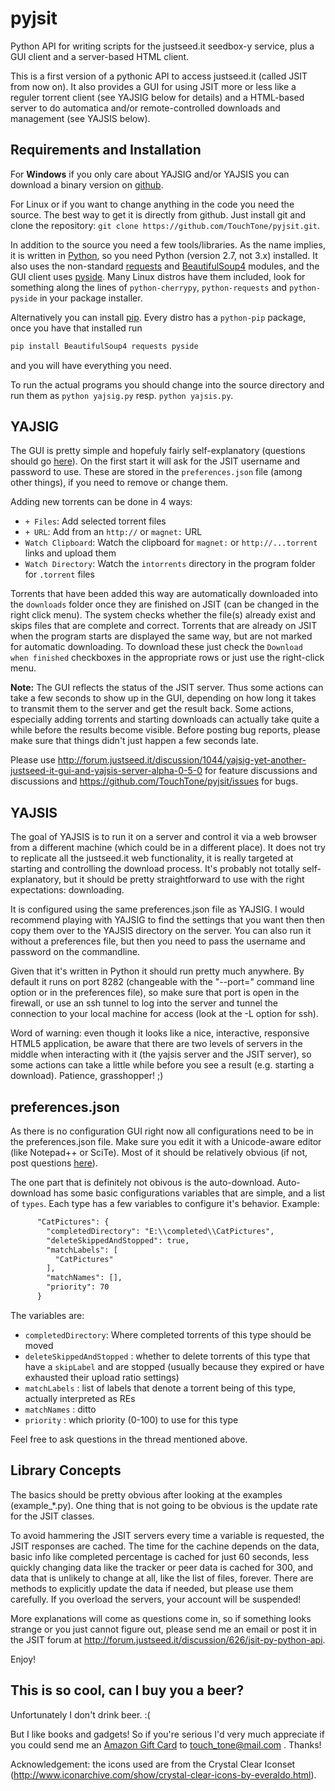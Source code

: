 # pyjsit

Python API for writing scripts for the justseed.it seedbox-y service, plus a GUI client and a server-based HTML client.

This is a first version of a pythonic API to access justseed.it (called JSIT
from now on). It also provides a GUI for using JSIT more or less like a reguler torrent 
client (see YAJSIG below for details) and a HTML-based server to do automatica and/or remote-controlled downloads and 
management (see YAJSIS below).

## Requirements and Installation

For **Windows** if you only care about YAJSIG and/or YAJSIS you can download a binary version on [github](https://github.com/TouchTone/pyjsit/releases). 

For Linux or if you want to change anything in the code you need the source. The best way to get it is directly from github. Just install git and clone the repository: `git clone https://github.com/TouchTone/pyjsit.git`.

In addition to the source you need a few tools/libraries. As the name implies, it is written in [Python](http://www.python.org), so you
need Python (version 2.7, not 3.x) installed. It also uses the non-standard
[requests](http://docs.python-requests.org/en/latest/) and
[BeautifulSoup4](http://www.crummy.com/software/BeautifulSoup/) modules, and the GUI client uses [pyside](http://qt-project.org/wiki/PySide). Many Linux distros have them included, look for something along the lines of `python-cherrypy`, `python-requests` and `python-pyside` in your package installer.

Alternatively you can install [pip](http://www.pip-installer.org/en/latest/installing.html). Every distro has a `python-pip` package, once you have that installed run

```Python 
pip install BeautifulSoup4 requests pyside
````

and you will have everything you need.

To run the actual programs you should change into the source directory and run them as `python yajsig.py` resp. `python yajsis.py`.


## YAJSIG

The GUI is pretty simple and hopefuly fairly self-explanatory (questions should go [here](http://forum.justseed.it/discussion/1044/yajsig-yet-another-justseed-it-gui-and-yajsis-server-alpha-0-5-0)).
On the first start it will ask for the JSIT username and password to use. These are stored 
in the `preferences.json` file (among other things), if you need to remove or change them.

Adding new torrents can be done in 4 ways:

- `+ Files`: Add selected torrent files
- `+ URL`: Add from an `http://` or `magnet:` URL
- `Watch Clipboard`: Watch the clipboard for `magnet:` or `http://...torrent` links and upload them
- `Watch Directory`: Watch the `intorrents` directory in the program folder for `.torrent` files

Torrents that have been added this way are automatically downloaded into the
`downloads` folder  once they are finished on JSIT (can be changed in the
right click menu). The system checks whether the file(s) already exist and
skips files that are complete and correct. Torrents that are already on
JSIT when the program starts are displayed the same way, but are not marked
for automatic downloading. To download these just check the `Download  when
finished` checkboxes in the appropriate rows or just use the right-click menu.

**Note:** The GUI reflects the status of the JSIT server. Thus some actions
can take a few seconds to show up in the GUI, depending on how long it takes to
transmit them to the server and get the result back. Some actions, especially
adding torrents and starting downloads can actually take quite a while
before the results become visible. Before posting bug reports, please make
sure that things didn't just happen a few seconds late.

Please use http://forum.justseed.it/discussion/1044/yajsig-yet-another-justseed-it-gui-and-yajsis-server-alpha-0-5-0
for feature discussions and discussions and https://github.com/TouchTone/pyjsit/issues for bugs.


## YAJSIS

The goal of YAJSIS is to run it on a server and control it via a web browser from a different machine (which could be in a different place). It does not try to replicate all the justseed.it web functionality, it is really targeted at starting and controlling the download process. It's probably not totally self-explanatory, but it should be pretty straightforward to use with the right expectations: downloading.

It is configured using the same preferences.json file as YAJSIG. I would recommend playing with YAJSIG to find the settings that you want then then copy them over to the YAJSIS directory on the server. You can also run it without a preferences file, but then you need to pass the username and password on the commandline.

Given that it's written in Python it should run pretty much anywhere. By default it runs on port 8282 (changeable with the "--port=" command line option or in the preferences file), so make sure that port is open in the firewall, or use an ssh tunnel to log into the server and tunnel the connection to your local machine for access (look at the -L option for ssh).

Word of warning: even though it looks like a nice, interactive, responsive HTML5 application, be aware that there are two levels of servers in the middle when interacting with it (the yajsis server and the JSIT server), so some actions can take a little while before you see a result (e.g. starting a download). Patience, grasshopper! ;)

## preferences.json

As there is no configuration GUI right now all configurations need to be in the preferences.json file. Make sure you edit it with a Unicode-aware editor
(like Notepad++ or SciTe). Most of it should be relatively obvious (if not, post questions [here](http://forum.justseed.it/discussion/1044/yajsig-yet-another-justseed-it-gui-and-yajsis-server-alpha-0-5-0)). 

The one part that is definitely not obivous is the auto-download. Auto-download has some basic configurations variables that are simple, and a list of 
`types`. Each type has a few variables to configure it's behavior. Example:

```xml
      "CatPictures": {
        "completedDirectory": "E:\\completed\\CatPictures", 
        "deleteSkippedAndStopped": true, 
        "matchLabels": [
          "CatPictures"
        ], 
        "matchNames": [], 
        "priority": 70
      }
```

The variables are:

- `completedDirectory`: Where completed torrents of this type should be moved
- `deleteSkippedAndStopped` : whether to delete torrents of this type that have a `skipLabel` and are stopped (usually because they expired or have exhausted their upload ratio settings)
- `matchLabels` : list of labels that denote a torrent being of this type, actually interpreted as REs
- `matchNames` : ditto
- `priority` : which priority (0-100) to use for this type

Feel free to ask questions in the thread mentioned above.


## Library Concepts

The basics should be pretty obvious after looking at the examples (example_*.py). One thing
that is not going to be obvious is the update rate for the JSIT classes.

To avoid hammering the JSIT servers every time a variable is requested, the
JSIT responses are cached. The time for the cachine depends on the data, basic
info like completed percentage is cached for just 60 seconds, less quickly
changing data like the tracker or peer data is cached for 300, and data that is
unlikely to change at all, like the list of files, forever. There are methods
to explicitly update the data if needed, but please use them carefully. If you overload the servers, your account will be
suspended!

More explanations will come as questions come in, so if something looks
strange or you just cannot figure out, please send me an email or post it in
the JSIT forum at http://forum.justseed.it/discussion/626/jsit-py-python-api.

Enjoy!

## This is so cool, can I buy you a beer?

Unfortunately I don't drink beer. :(

But I like books and gadgets! So if you're serious I'd very much appreciate if you could send me an 
[Amazon Gift Card](https://www.amazon.com/gp/product/B004LLIKVU) to touch_tone@mail.com . Thanks!

Acknowledgement: the icons used are from the Crystal Clear Iconset 
(http://www.iconarchive.com/show/crystal-clear-icons-by-everaldo.html).